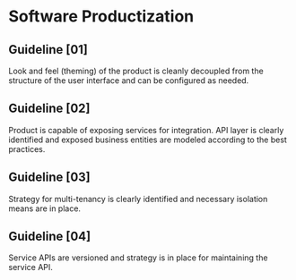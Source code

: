 Software Productization
======================

## Guideline [01]

Look and feel (theming) of the product is cleanly decoupled from the structure of the user interface and can be configured as needed.

## Guideline [02]
	
Product is capable of exposing services for integration. API layer is clearly identified and exposed business entities are modeled according to the best practices.

## Guideline [03]

Strategy for multi-tenancy is clearly identified and necessary isolation means are in place.


## Guideline [04]

Service APIs are versioned and strategy is in place for maintaining the service API.

